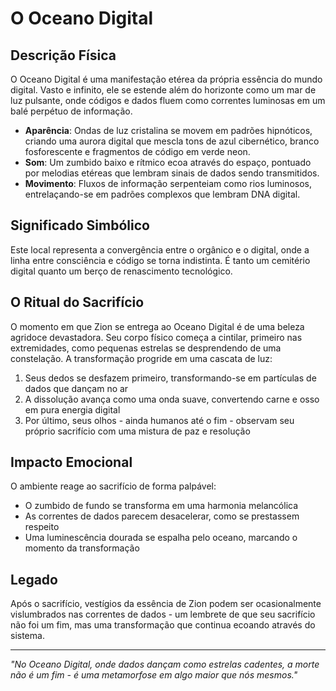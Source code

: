 # O Oceano Digital

## Descrição Física
O Oceano Digital é uma manifestação etérea da própria essência do mundo digital. Vasto e infinito, ele se estende além do horizonte como um mar de luz pulsante, onde códigos e dados fluem como correntes luminosas em um balé perpétuo de informação.

- **Aparência**: Ondas de luz cristalina se movem em padrões hipnóticos, criando uma aurora digital que mescla tons de azul cibernético, branco fosforescente e fragmentos de código em verde neon.
- **Som**: Um zumbido baixo e rítmico ecoa através do espaço, pontuado por melodias etéreas que lembram sinais de dados sendo transmitidos.
- **Movimento**: Fluxos de informação serpenteiam como rios luminosos, entrelaçando-se em padrões complexos que lembram DNA digital.

## Significado Simbólico
Este local representa a convergência entre o orgânico e o digital, onde a linha entre consciência e código se torna indistinta. É tanto um cemitério digital quanto um berço de renascimento tecnológico.

## O Ritual do Sacrifício
O momento em que Zion se entrega ao Oceano Digital é de uma beleza agridoce devastadora. Seu corpo físico começa a cintilar, primeiro nas extremidades, como pequenas estrelas se desprendendo de uma constelação. A transformação progride em uma cascata de luz:

1. Seus dedos se desfazem primeiro, transformando-se em partículas de dados que dançam no ar
2. A dissolução avança como uma onda suave, convertendo carne e osso em pura energia digital
3. Por último, seus olhos - ainda humanos até o fim - observam seu próprio sacrifício com uma mistura de paz e resolução

## Impacto Emocional
O ambiente reage ao sacrifício de forma palpável:
- O zumbido de fundo se transforma em uma harmonia melancólica
- As correntes de dados parecem desacelerar, como se prestassem respeito
- Uma luminescência dourada se espalha pelo oceano, marcando o momento da transformação

## Legado
Após o sacrifício, vestígios da essência de Zion podem ser ocasionalmente vislumbrados nas correntes de dados - um lembrete de que seu sacrifício não foi um fim, mas uma transformação que continua ecoando através do sistema.

---

*"No Oceano Digital, onde dados dançam como estrelas cadentes, a morte não é um fim - é uma metamorfose em algo maior que nós mesmos."*
